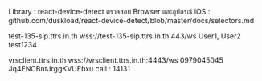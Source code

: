 Library : react-device-detect
ตรวจสอบ Browser และอุปกรณ์ iOS : github.com/duskload/react-device-detect/blob/master/docs/selectors.md

test-135-sip.ttrs.in.th
wss://test-135-sip.ttrs.in.th:443/ws
User1, User2
test1234

vrsclient.ttrs.in.th
wss://vrsclient.ttrs.in.th:4443/ws
0979045045
Jq4ENCBntJrggKVUEbxu
call : 14131
